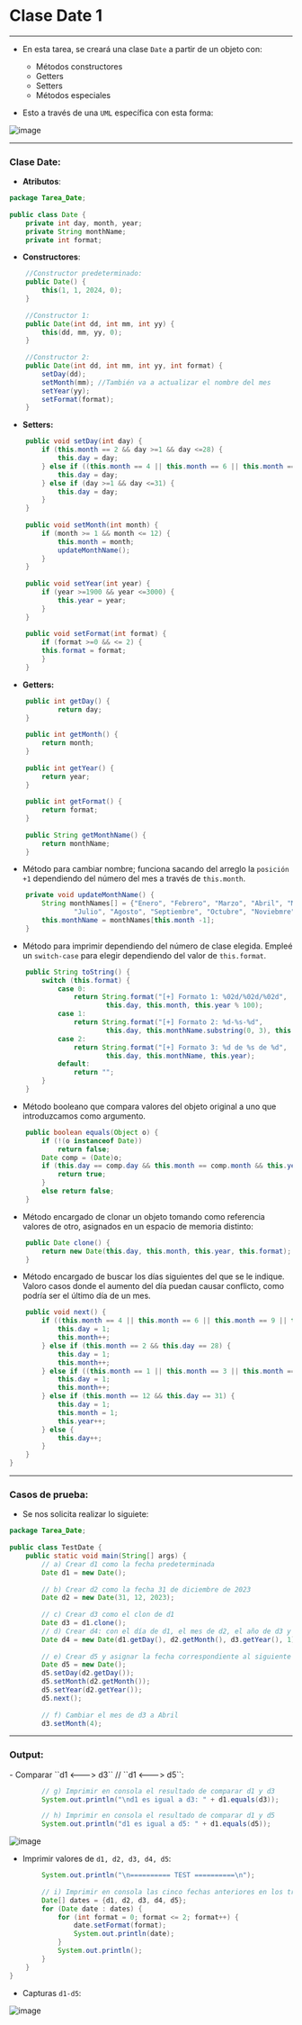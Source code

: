 
<h1>Clase Date 1</h1>

***

- En esta tarea, se creará una clase `Date` a partir de un objeto con:
	- Métodos constructores
	- Getters
	- Setters
	- Métodos especiales

- Esto a través de una `UML` específica con esta forma:

![image](https://github.com/JoseVazquez101/P.O.O-Course_2024/assets/111292579/68bb7462-9f16-47f6-9e3d-3d485aa32358)

***
<h3>Clase Date:</h3>

- **Atributos**:

~~~java
package Tarea_Date;  
  
public class Date {  
    private int day, month, year;  
    private String monthName;  
    private int format;  
~~~

- **Constructores**:

~~~java
    //Constructor predeterminado:  
    public Date() {  
        this(1, 1, 2024, 0);  
    }  
  
    //Constructor 1:  
    public Date(int dd, int mm, int yy) {  
        this(dd, mm, yy, 0);  
    }  
  
    //Constructor 2:  
    public Date(int dd, int mm, int yy, int format) {  
        setDay(dd);  
        setMonth(mm); //También va a actualizar el nombre del mes  
        setYear(yy);  
        setFormat(format);  
    }  
~~~

-  **Setters:**

~~~java
    public void setDay(int day) {  
        if (this.month == 2 && day >=1 && day <=28) {  
            this.day = day;  
        } else if ((this.month == 4 || this.month == 6 || this.month == 9 || this.month == 11) && day >=1 && day <=30) {  
            this.day = day;  
        } else if (day >=1 && day <=31) {  
            this.day = day;  
        }  
    }
  
    public void setMonth(int month) {  
        if (month >= 1 && month <= 12) {  
            this.month = month;  
            updateMonthName();  
        }  
    }  
  
    public void setYear(int year) {  
        if (year >=1900 && year <=3000) {  
            this.year = year;  
        }  
    }  
  
    public void setFormat(int format) {  
	    if (format >=0 && <= 2) {
        this.format = format;  
        }
    }  
~~~

- **Getters:**

~~~java
    public int getDay() {  
            return day;  
    }  
  
    public int getMonth() {  
        return month;  
    }  
  
    public int getYear() {  
        return year;  
    }  
  
    public int getFormat() {  
        return format;  
    }  
  
    public String getMonthName() {  
        return monthName;  
    }  
~~~

- Método para cambiar nombre; funciona sacando del arreglo la `posición +1` dependiendo del número del mes a través de `this.month`.

~~~java
    private void updateMonthName() {  
        String monthNames[] = {"Enero", "Febrero", "Marzo", "Abril", "Mayo", "Junio",  
                "Julio", "Agosto", "Septiembre", "Octubre", "Noviebmre", "Diciembre"};  
        this.monthName = monthNames[this.month -1];  
    }
~~~

- Método para imprimir dependiendo del número de clase elegida. Empleé un `switch-case` para elegir dependiendo del valor de `this.format`. 

~~~java  
    public String toString() {  
        switch (this.format) {  
            case 0:  
                return String.format("[+] Formato 1: %02d/%02d/%02d",  
                        this.day, this.month, this.year % 100);  
            case 1:  
                return String.format("[+] Formato 2: %d-%s-%d",  
                        this.day, this.monthName.substring(0, 3), this.year);  
            case 2:  
                return String.format("[+] Formato 3: %d de %s de %d",  
                        this.day, this.monthName, this.year);  
            default:  
                return "";  
        }  
    }
~~~

- Método booleano que compara valores del objeto original a uno que introduzcamos como argumento.

~~~java
    public boolean equals(Object o) {  
        if (!(o instanceof Date))  
            return false;  
        Date comp = (Date)o;  
        if (this.day == comp.day && this.month == comp.month && this.year == comp.year) {  
            return true;  
        }  
        else return false;  
    }  
~~~

- Método encargado de clonar un objeto tomando como referencia valores de otro, asignados en un espacio de memoria distinto:

~~~java  
    public Date clone() {  
        return new Date(this.day, this.month, this.year, this.format);  
    }  
~~~

- Método encargado de buscar los días siguientes del que se le indique. Valoro casos donde el aumento del día puedan causar conflicto, como podría ser el último día de un mes.

~~~java
    public void next() {  
        if ((this.month == 4 || this.month == 6 || this.month == 9 || this.month == 11) && this.day == 30) {  
            this.day = 1;  
            this.month++;  
        } else if (this.month == 2 && this.day == 28) {  
            this.day = 1;  
            this.month++;  
        } else if ((this.month == 1 || this.month == 3 || this.month == 5 || this.month == 7 || this.month == 8 || this.month == 10) && this.day == 31) {  
            this.day = 1;  
            this.month++;  
        } else if (this.month == 12 && this.day == 31) {  
            this.day = 1;  
            this.month = 1;  
            this.year++;  
        } else {  
            this.day++;  
        }  
    }  
}
~~~

***

<h3>Casos de prueba:</h3>

- Se nos solicita realizar lo siguiete:

~~~java
package Tarea_Date;  
  
public class TestDate {  
    public static void main(String[] args) {  
        // a) Crear d1 como la fecha predeterminada  
        Date d1 = new Date();  
        
        // b) Crear d2 como la fecha 31 de diciembre de 2023  
        Date d2 = new Date(31, 12, 2023);  
        
        // c) Crear d3 como el clon de d1  
        Date d3 = d1.clone();  
        // d) Crear d4: con el día de d1, el mes de d2, el año de d3 y el formato 1  
        Date d4 = new Date(d1.getDay(), d2.getMonth(), d3.getYear(), 1);  
        
        // e) Crear d5 y asignar la fecha correspondiente al siguiente día de d2  
        Date d5 = new Date();  
        d5.setDay(d2.getDay());  
        d5.setMonth(d2.getMonth());  
        d5.setYear(d2.getYear());  
        d5.next();  
        
        // f) Cambiar el mes de d3 a Abril  
        d3.setMonth(4);  
~~~

***
<h3>Output:</h3>
- Comparar ``d1 <---> d3`` // ``d1 <---> d5``:

~~~java
        // g) Imprimir en consola el resultado de comparar d1 y d3  
        System.out.println("\nd1 es igual a d3: " + d1.equals(d3));  

        // h) Imprimir en consola el resultado de comparar d1 y d5  
        System.out.println("d1 es igual a d5: " + d1.equals(d5));  
~~~

![image](https://github.com/JoseVazquez101/P.O.O-Course_2024/assets/111292579/1449214f-b339-4ab5-ab34-c70c1f182158)

- Imprimir valores de `d1, d2, d3, d4, d5`:

~~~java
        System.out.println("\n========== TEST ==========\n");  
  
        // i) Imprimir en consola las cinco fechas anteriores en los tres formatos  
        Date[] dates = {d1, d2, d3, d4, d5};  
        for (Date date : dates) {  
            for (int format = 0; format <= 2; format++) {  
                date.setFormat(format);  
                System.out.println(date);  
            }  
            System.out.println();  
        }  
    }  
}
~~~

- Capturas `d1-d5`:
  
![image](https://github.com/JoseVazquez101/P.O.O-Course_2024/assets/111292579/1c3e3d99-93c1-4e2d-a619-edf682ca0f6a)
